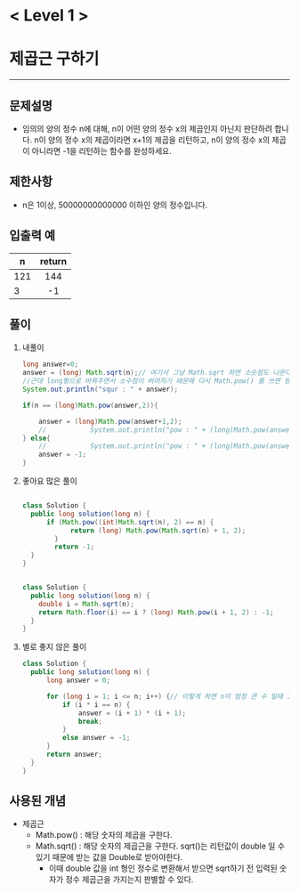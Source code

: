 

# < Level 1 > 

# 제곱근 구하기 

---

## 문제설명 

- 임의의 양의 정수 n에 대해, n이 어떤 양의 정수 x의 제곱인지 아닌지 판단하려 합니다.
  n이 양의 정수 x의 제곱이라면 x+1의 제곱을 리턴하고, n이 양의 정수 x의 제곱이 아니라면 -1을 리턴하는 함수를 완성하세요.


## 제한사항 

- n은 1이상, 50000000000000 이하인 양의 정수입니다.

## 입출력 예

| n    | return |
| ---- | :----: |
| 121  |  144   |
| 3    |   -1   |

## 풀이 

1. 내풀이 

   ```java
   long answer=0;
   answer = (long) Math.sqrt(n);// 여기서 그냥 Math.sqrt 하면 소숫점도 나온다. 
   //근데 long형으로 바꿔주면서 소수점이 버려지기 때문에 다시 Math.pow() 를 쓰면 받은 제곱근 값과 달라지는 것이다. 
   System.out.println("squr : " + answer);
   
   if(n == (long)Math.pow(answer,2)){
   
       answer = (long)Math.pow(answer+1,2);
       //			System.out.println("pow : " + (long)Math.pow(answer,2));
   } else{
       //			System.out.println("pow : " + (long)Math.pow(answer,2));
       answer = -1;
   }
   ```

2. 좋아요 많은 풀이 

   ```java
   
   class Solution {
     public long solution(long n) {
         if (Math.pow((int)Math.sqrt(n), 2) == n) {
               return (long) Math.pow(Math.sqrt(n) + 1, 2);
           }
           return -1;
     }
   }
   
   
   class Solution {
     public long solution(long n) {
       double i = Math.sqrt(n);
       return Math.floor(i) == i ? (long) Math.pow(i + 1, 2) : -1;
     }
   }
   ```

3. 별로 좋지 않은 풀이 

   ```java
   class Solution {
     public long solution(long n) {
         long answer = 0;
   
         for (long i = 1; i <= n; i++) {// 이렇게 하면 n이 엄청 큰 수 일때 그 수만큼 if를 체크한다.
             if (i * i == n) {
                 answer = (i + 1) * (i + 1);
                 break;
             }
             else answer = -1;
         }
         return answer;
     }
   }
   ```

   

## 사용된 개념

- 제곱근
  - Math.pow() : 해당 숫자의 제곱을 구한다. 
  - Math.sqrt() :  해당 숫자의 제곱근을 구한다. sqrt()는 리턴값이 double 일 수 있기 때문에 받는 값을 Double로 받아야한다. 
    - 이때 double 값을 int 형인 정수로 변환해서 받으면 sqrt하기 전 입력된 숫자가 정수 제곱근을 가지는지 판별할 수 있다. 
